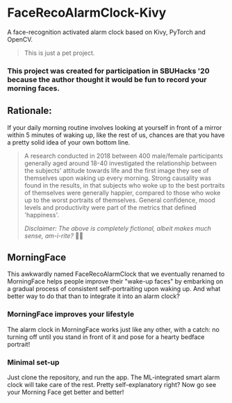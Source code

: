 # FaceRecoAlarmClock-Kivy
A face-recognition activated alarm clock based on Kivy, PyTorch and OpenCV.

> This is just a pet project.
### This project was created for participation in SBUHacks '20 because the author thought it would be fun to record your morning faces.

## Rationale:
If your daily morning routine involves looking at yourself in front of a mirror within 5 minutes of waking up, like the rest of us, chances are that you have a pretty solid idea of your own bottom line. 
> A research conducted in 2018 between 400 male/female participants generally aged around 18-40 investigated the relationship between the subjects' attitude towards life and the first image they see of themselves upon waking up every morning. Strong causality was found in the results, in that subjects who woke up to the best portraits of themselves were generally happier, compared to those who woke up to the worst portraits of themselves. General confidence, mood levels and productivity were part of the metrics that defined 'happiness'.
> 
> *Disclaimer: The above is completely fictional, albeit makes much sense, am-i-rite?* 🤷🏻

## MorningFace
This awkwardly named FaceRecoAlarmClock that we eventually renamed to MorningFace helps people improve their "wake-up faces" by embarking on a gradual process of consistent self-portraiting upon waking up. And what better way to do that than to integrate it into an alarm clock?

### MorningFace improves your lifestyle
The alarm clock in MorningFace works just like any other, with a catch: no turning off until you stand in front of it and pose for a hearty bedface portrait!

### Minimal set-up
Just clone the repository, and run the app. The ML-integrated smart alarm clock will take care of the rest. Pretty self-explanatory right? Now go see your Morning Face get better and better!
